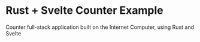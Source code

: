 # Rust + Svelte Counter Example
Counter full-stack application built on the Internet Computer, using Rust and Svelte
